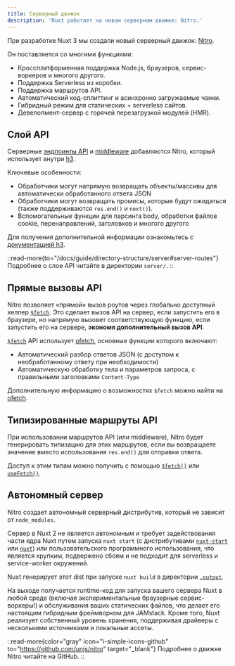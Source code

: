 ```yaml
---
title: Серверный движок
description: 'Nuxt работает на новом серверном движке: Nitro.'
---
```


При разработке Nuxt 3 мы создали новый серверный движок: [Nitro](https://nitro.unjs.io).

Он поставляется со многими функциями:

- Кроссплатформенная поддержка Node.js, браузеров, сервис-воркеров и многого другого.
- Поддержка Serverless из коробки.
- Поддержка маршрутов API.
- Автоматический код-сплиттинг и асинхронно загружаемые чанки.
- Гибридный режим для статических + serverless сайтов.
- Девелопмент-сервер с горячей перезагрузкой модулей (HMR).

## Слой API

Серверные [эндпоинты API](/docs/guide/directory-structure/server#api-routes) и [middleware](/docs/guide/directory-structure/server#server-middleware) добавляются Nitro, который использует внутри [h3](https://github.com/unjs/h3).

Ключевые особенности:

- Обработчики могут напрямую возвращать объекты/массивы для автоматически обработанного ответа JSON
- Обработчики могут возвращать промисы, которые будут ожидаться (также поддерживаются `res.end()` и `next()`).
- Вспомогательные функции для парсинга body, обработки файлов cookie, перенаправлений, заголовков и многого другого

Для получения дополнительной информации ознакомьтесь с [документацией h3](https://github.com/unjs/h3).

::read-more{to="/docs/guide/directory-structure/server#server-routes"}
Подробнее о слое API читайте в директории `server/`.
::

## Прямые вызовы API

Nitro позволяет «прямой» вызов роутов через глобально доступный хелпер [`$fetch`](/docs/api/utils/dollarfetch). Это сделает вызов API на сервер, если запустить его в браузере, но напрямую вызовет соответствующую функцию, если запустить его на сервере, **экономя дополнительный вызов API**.

[`$fetch`](/docs/api/utils/dollarfetch) API использует [ofetch](https://github.com/unjs/ofetch), основные функции которого включают:

- Автоматический разбор ответов JSON (с доступом к необработанному ответу при необходимости)
- Автоматическую обработку тела и параметров запроса, с правильными заголовками `Content-Type`

Дополнительную информацию о возможностях `$fetch` можно найти на [ofetch](https://github.com/unjs/ofetch).

## Типизированные маршруты API

При использовании маршрутов API (или middleware), Nitro будет генерировать типизацию для этих маршрутов, если вы возвращаете значение вместо использования `res.end()` для отправки ответа.

Доступ к этим типам можно получить с помощью [`$fetch()`](/docs/api/utils/dollarfetch) или [`useFetch()`](/docs/api/composables/use-fetch).

## Автономный сервер

Nitro создает автономный серверный дистрибутив, который не зависит от `node_modules`.

Сервер в Nuxt 2 не является автономным и требует задействования части ядра Nuxt путем запуска `nuxt start` (с дистрибутивами [`nuxt-start`](https://www.npmjs.com/package/nuxt-start) или [`nuxt`](https://www.npmjs.com/package/nuxt)) или пользовательского программного использования, что является хрупким, подвержено сбоям и не подходит для serverless и service-worker окружений.

Nuxt генерирует этот dist при запуске `nuxt build` в директории [`.output`](/docs/guide/directory-structure/output).

На выходе получается runtime-код для запуска вашего сервера Nuxt в любой среде (включая экспериментальные браузерные сервис-воркеры!) и обслуживания ваших статических файлов, что делает его настоящим гибридным фреймворком для JAMstack. Кроме того, Nuxt реализует собственный уровень хранения, поддерживая драйверы с несколькими источниками и локальные ассеты.

::read-more{color="gray" icon="i-simple-icons-github" to="https://github.com/unjs/nitro" target="_blank"}
Подробнее о движке Nitro читайте на GitHub.
::
